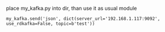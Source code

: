 place my_kafka.py into dir, than use it as usual module
```import mykafka
my_kafka.send('json', dict(server_url='192.168.1.117:9092', use_rdkafka=False, topic=b'test'))
```

